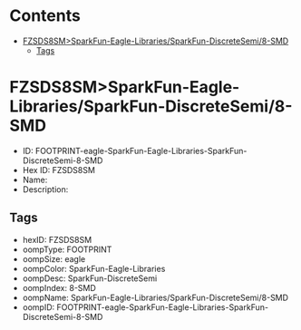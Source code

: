



Contents
========

* [FZSDS8SM>SparkFun-Eagle-Libraries/SparkFun-DiscreteSemi/8-SMD](#fzsds8smsparkfun-eagle-librariessparkfun-discretesemi8-smd)
	* [Tags](#tags)

# FZSDS8SM>SparkFun-Eagle-Libraries/SparkFun-DiscreteSemi/8-SMD

- ID: FOOTPRINT-eagle-SparkFun-Eagle-Libraries-SparkFun-DiscreteSemi-8-SMD
- Hex ID: FZSDS8SM
- Name: 
- Description: 

## Tags

- hexID: FZSDS8SM
- oompType: FOOTPRINT
- oompSize: eagle
- oompColor: SparkFun-Eagle-Libraries
- oompDesc: SparkFun-DiscreteSemi
- oompIndex: 8-SMD
- oompName: SparkFun-Eagle-Libraries/SparkFun-DiscreteSemi/8-SMD
- oompID: FOOTPRINT-eagle-SparkFun-Eagle-Libraries-SparkFun-DiscreteSemi-8-SMD
